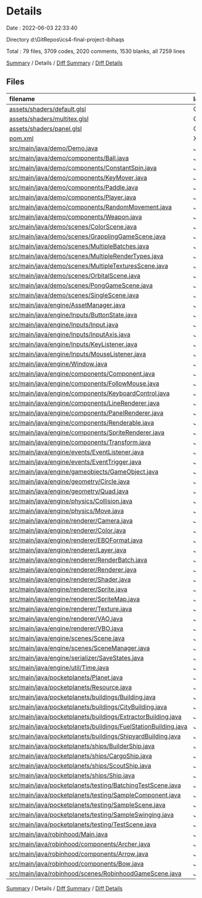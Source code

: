 # Details

Date : 2022-06-03 22:33:40

Directory d:\GitRepos\ics4-final-project-ibihaqs

Total : 79 files,  3709 codes, 2020 comments, 1530 blanks, all 7259 lines

[Summary](results.md) / Details / [Diff Summary](diff.md) / [Diff Details](diff-details.md)

## Files
| filename | language | code | comment | blank | total |
| :--- | :--- | ---: | ---: | ---: | ---: |
| [assets/shaders/default.glsl](/assets/shaders/default.glsl) | GLSL | 22 | 0 | 10 | 32 |
| [assets/shaders/multitex.glsl](/assets/shaders/multitex.glsl) | GLSL | 53 | 0 | 15 | 68 |
| [assets/shaders/panel.glsl](/assets/shaders/panel.glsl) | GLSL | 26 | 0 | 9 | 35 |
| [pom.xml](/pom.xml) | XML | 90 | 0 | 7 | 97 |
| [src/main/java/demo/Demo.java](/src/main/java/demo/Demo.java) | Java | 35 | 1 | 9 | 45 |
| [src/main/java/demo/components/Ball.java](/src/main/java/demo/components/Ball.java) | Java | 72 | 11 | 21 | 104 |
| [src/main/java/demo/components/ConstantSpin.java](/src/main/java/demo/components/ConstantSpin.java) | Java | 18 | 0 | 8 | 26 |
| [src/main/java/demo/components/KeyMover.java](/src/main/java/demo/components/KeyMover.java) | Java | 27 | 7 | 10 | 44 |
| [src/main/java/demo/components/Paddle.java](/src/main/java/demo/components/Paddle.java) | Java | 40 | 0 | 13 | 53 |
| [src/main/java/demo/components/Player.java](/src/main/java/demo/components/Player.java) | Java | 90 | 17 | 54 | 161 |
| [src/main/java/demo/components/RandomMovement.java](/src/main/java/demo/components/RandomMovement.java) | Java | 21 | 5 | 14 | 40 |
| [src/main/java/demo/components/Weapon.java](/src/main/java/demo/components/Weapon.java) | Java | 73 | 2 | 20 | 95 |
| [src/main/java/demo/scenes/ColorScene.java](/src/main/java/demo/scenes/ColorScene.java) | Java | 63 | 0 | 13 | 76 |
| [src/main/java/demo/scenes/GrapplingGameScene.java](/src/main/java/demo/scenes/GrapplingGameScene.java) | Java | 151 | 16 | 46 | 213 |
| [src/main/java/demo/scenes/MultipleBatches.java](/src/main/java/demo/scenes/MultipleBatches.java) | Java | 66 | 0 | 16 | 82 |
| [src/main/java/demo/scenes/MultipleRenderTypes.java](/src/main/java/demo/scenes/MultipleRenderTypes.java) | Java | 4 | 0 | 4 | 8 |
| [src/main/java/demo/scenes/MultipleTexturesScene.java](/src/main/java/demo/scenes/MultipleTexturesScene.java) | Java | 4 | 0 | 4 | 8 |
| [src/main/java/demo/scenes/OrbitalScene.java](/src/main/java/demo/scenes/OrbitalScene.java) | Java | 82 | 0 | 14 | 96 |
| [src/main/java/demo/scenes/PongGameScene.java](/src/main/java/demo/scenes/PongGameScene.java) | Java | 100 | 3 | 28 | 131 |
| [src/main/java/demo/scenes/SingleScene.java](/src/main/java/demo/scenes/SingleScene.java) | Java | 50 | 0 | 11 | 61 |
| [src/main/java/engine/AssetManager.java](/src/main/java/engine/AssetManager.java) | Java | 23 | 21 | 11 | 55 |
| [src/main/java/engine/Inputs/ButtonState.java](/src/main/java/engine/Inputs/ButtonState.java) | Java | 28 | 34 | 13 | 75 |
| [src/main/java/engine/Inputs/Input.java](/src/main/java/engine/Inputs/Input.java) | Java | 228 | 74 | 33 | 335 |
| [src/main/java/engine/Inputs/InputAxis.java](/src/main/java/engine/Inputs/InputAxis.java) | Java | 79 | 86 | 17 | 182 |
| [src/main/java/engine/Inputs/KeyListener.java](/src/main/java/engine/Inputs/KeyListener.java) | Java | 27 | 45 | 10 | 82 |
| [src/main/java/engine/Inputs/MouseListener.java](/src/main/java/engine/Inputs/MouseListener.java) | Java | 57 | 55 | 25 | 137 |
| [src/main/java/engine/Window.java](/src/main/java/engine/Window.java) | Java | 132 | 50 | 59 | 241 |
| [src/main/java/engine/components/Component.java](/src/main/java/engine/components/Component.java) | Java | 11 | 39 | 12 | 62 |
| [src/main/java/engine/components/FollowMouse.java](/src/main/java/engine/components/FollowMouse.java) | Java | 20 | 5 | 8 | 33 |
| [src/main/java/engine/components/KeyboardControl.java](/src/main/java/engine/components/KeyboardControl.java) | Java | 15 | 2 | 8 | 25 |
| [src/main/java/engine/components/LineRenderer.java](/src/main/java/engine/components/LineRenderer.java) | Java | 109 | 68 | 45 | 222 |
| [src/main/java/engine/components/PanelRenderer.java](/src/main/java/engine/components/PanelRenderer.java) | Java | 0 | 65 | 24 | 89 |
| [src/main/java/engine/components/Renderable.java](/src/main/java/engine/components/Renderable.java) | Java | 40 | 36 | 18 | 94 |
| [src/main/java/engine/components/SpriteRenderer.java](/src/main/java/engine/components/SpriteRenderer.java) | Java | 74 | 38 | 27 | 139 |
| [src/main/java/engine/components/Transform.java](/src/main/java/engine/components/Transform.java) | Java | 155 | 110 | 53 | 318 |
| [src/main/java/engine/events/EventListener.java](/src/main/java/engine/events/EventListener.java) | Java | 0 | 3 | 3 | 6 |
| [src/main/java/engine/events/EventTrigger.java](/src/main/java/engine/events/EventTrigger.java) | Java | 0 | 34 | 15 | 49 |
| [src/main/java/engine/gameobjects/GameObject.java](/src/main/java/engine/gameobjects/GameObject.java) | Java | 80 | 88 | 22 | 190 |
| [src/main/java/engine/geometry/Circle.java](/src/main/java/engine/geometry/Circle.java) | Java | 25 | 28 | 29 | 82 |
| [src/main/java/engine/geometry/Quad.java](/src/main/java/engine/geometry/Quad.java) | Java | 47 | 22 | 25 | 94 |
| [src/main/java/engine/physics/Collision.java](/src/main/java/engine/physics/Collision.java) | Java | 133 | 99 | 100 | 332 |
| [src/main/java/engine/physics/Move.java](/src/main/java/engine/physics/Move.java) | Java | 60 | 42 | 56 | 158 |
| [src/main/java/engine/renderer/Camera.java](/src/main/java/engine/renderer/Camera.java) | Java | 47 | 20 | 18 | 85 |
| [src/main/java/engine/renderer/Color.java](/src/main/java/engine/renderer/Color.java) | Java | 51 | 64 | 19 | 134 |
| [src/main/java/engine/renderer/EBOFormat.java](/src/main/java/engine/renderer/EBOFormat.java) | Java | 46 | 37 | 15 | 98 |
| [src/main/java/engine/renderer/Layer.java](/src/main/java/engine/renderer/Layer.java) | Java | 27 | 15 | 9 | 51 |
| [src/main/java/engine/renderer/RenderBatch.java](/src/main/java/engine/renderer/RenderBatch.java) | Java | 95 | 59 | 39 | 193 |
| [src/main/java/engine/renderer/Renderer.java](/src/main/java/engine/renderer/Renderer.java) | Java | 59 | 48 | 22 | 129 |
| [src/main/java/engine/renderer/Shader.java](/src/main/java/engine/renderer/Shader.java) | Java | 148 | 72 | 42 | 262 |
| [src/main/java/engine/renderer/Sprite.java](/src/main/java/engine/renderer/Sprite.java) | Java | 10 | 17 | 5 | 32 |
| [src/main/java/engine/renderer/SpriteMap.java](/src/main/java/engine/renderer/SpriteMap.java) | Java | 27 | 29 | 11 | 67 |
| [src/main/java/engine/renderer/Texture.java](/src/main/java/engine/renderer/Texture.java) | Java | 74 | 74 | 32 | 180 |
| [src/main/java/engine/renderer/VAO.java](/src/main/java/engine/renderer/VAO.java) | Java | 75 | 47 | 22 | 144 |
| [src/main/java/engine/renderer/VBO.java](/src/main/java/engine/renderer/VBO.java) | Java | 29 | 26 | 15 | 70 |
| [src/main/java/engine/scenes/Scene.java](/src/main/java/engine/scenes/Scene.java) | Java | 44 | 45 | 13 | 102 |
| [src/main/java/engine/scenes/SceneManager.java](/src/main/java/engine/scenes/SceneManager.java) | Java | 64 | 61 | 22 | 147 |
| [src/main/java/engine/serializer/SaveStates.java](/src/main/java/engine/serializer/SaveStates.java) | Java | 88 | 48 | 83 | 219 |
| [src/main/java/engine/util/Time.java](/src/main/java/engine/util/Time.java) | Java | 6 | 11 | 4 | 21 |
| [src/main/java/pocketplanets/Planet.java](/src/main/java/pocketplanets/Planet.java) | Java | 18 | 1 | 9 | 28 |
| [src/main/java/pocketplanets/Resource.java](/src/main/java/pocketplanets/Resource.java) | Java | 30 | 0 | 9 | 39 |
| [src/main/java/pocketplanets/buildings/Building.java](/src/main/java/pocketplanets/buildings/Building.java) | Java | 12 | 0 | 11 | 23 |
| [src/main/java/pocketplanets/buildings/CityBuilding.java](/src/main/java/pocketplanets/buildings/CityBuilding.java) | Java | 5 | 3 | 4 | 12 |
| [src/main/java/pocketplanets/buildings/ExtractorBuilding.java](/src/main/java/pocketplanets/buildings/ExtractorBuilding.java) | Java | 25 | 8 | 14 | 47 |
| [src/main/java/pocketplanets/buildings/FuelStationBuilding.java](/src/main/java/pocketplanets/buildings/FuelStationBuilding.java) | Java | 20 | 0 | 6 | 26 |
| [src/main/java/pocketplanets/buildings/ShipyardBuilding.java](/src/main/java/pocketplanets/buildings/ShipyardBuilding.java) | Java | 7 | 1 | 4 | 12 |
| [src/main/java/pocketplanets/ships/BuilderShip.java](/src/main/java/pocketplanets/ships/BuilderShip.java) | Java | 8 | 5 | 6 | 19 |
| [src/main/java/pocketplanets/ships/CargoShip.java](/src/main/java/pocketplanets/ships/CargoShip.java) | Java | 19 | 15 | 12 | 46 |
| [src/main/java/pocketplanets/ships/ScoutShip.java](/src/main/java/pocketplanets/ships/ScoutShip.java) | Java | 9 | 5 | 7 | 21 |
| [src/main/java/pocketplanets/ships/Ship.java](/src/main/java/pocketplanets/ships/Ship.java) | Java | 52 | 46 | 36 | 134 |
| [src/main/java/pocketplanets/testing/BatchingTestScene.java](/src/main/java/pocketplanets/testing/BatchingTestScene.java) | Java | 66 | 23 | 27 | 116 |
| [src/main/java/pocketplanets/testing/SampleComponent.java](/src/main/java/pocketplanets/testing/SampleComponent.java) | Java | 23 | 8 | 9 | 40 |
| [src/main/java/pocketplanets/testing/SampleScene.java](/src/main/java/pocketplanets/testing/SampleScene.java) | Java | 0 | 90 | 22 | 112 |
| [src/main/java/pocketplanets/testing/SampleSwinging.java](/src/main/java/pocketplanets/testing/SampleSwinging.java) | Java | 24 | 8 | 11 | 43 |
| [src/main/java/pocketplanets/testing/TestScene.java](/src/main/java/pocketplanets/testing/TestScene.java) | Java | 1 | 25 | 6 | 32 |
| [src/main/java/robinhood/Main.java](/src/main/java/robinhood/Main.java) | Java | 3 | 0 | 3 | 6 |
| [src/main/java/robinhood/components/Archer.java](/src/main/java/robinhood/components/Archer.java) | Java | 3 | 0 | 3 | 6 |
| [src/main/java/robinhood/components/Arrow.java](/src/main/java/robinhood/components/Arrow.java) | Java | 3 | 0 | 3 | 6 |
| [src/main/java/robinhood/components/Bow.java](/src/main/java/robinhood/components/Bow.java) | Java | 3 | 0 | 3 | 6 |
| [src/main/java/robinhood/scenes/RobinhoodGameScene.java](/src/main/java/robinhood/scenes/RobinhoodGameScene.java) | Java | 58 | 3 | 15 | 76 |

[Summary](results.md) / Details / [Diff Summary](diff.md) / [Diff Details](diff-details.md)